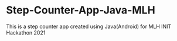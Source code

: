 # Step-Counter-App-Java-MLH
This is a step counter app created using Java(Android) for MLH INIT Hackathon 2021
